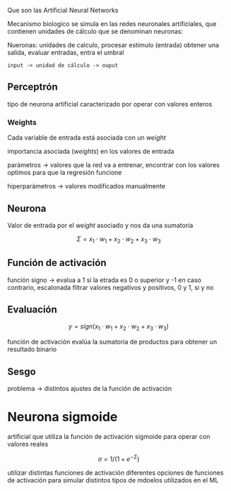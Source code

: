 Que son las Artificial Neural Networks

Mecanismo biologico se simula en las redes neuronales artificiales, que contienen unidades de cálculo que se denominan neuronas:

Nueronas: unidades de calculo, procesar estimulo (entrada) obtener una salida, evaluar entradas, entra el umbral

`input -> unidad de cálculo -> ouput`

## Perceptrón
tipo de neurona artificial caracterizado por operar con valores enteros


### Weights
Cada variable de entrada está asociada con un _weight_

importancia asociada (_weights_) en los valores de entrada

parámetros -> valores que la red va a entrenar, encontrar con los valores optimos para que la regresión funcione

hiperparámetros -> valores modificados manualmente

## Neurona
Valor de entrada por el _weight_ asociado y nos da una sumatoria

$$\Sigma = x_1 \cdot w_1 + x_2 \cdot w_2 + x_3 \cdot w_3$$

## Función de activación
función signo -> evalua a 1 si la etrada es 0 o superior y -1 en caso contrario, escalonada
filtrar valores negativos y positivos, 0 y 1, si y no

## Evaluación
$$y = sign(x_1 \cdot w_1 + x_2 \cdot w_2 + x_3 \cdot w_3)$$

función de activación evalúa la sumatoria de productos para obtener un resultado binario

## Sesgo
problema -> distintos ajustes de la función de activación

# Neurona sigmoide
artificial que utiliza la función de activación sigmoide para operar con valores reales

$$\sigma = 1/(1 + e^{-\Sigma})$$

utilizar distintas funciones de activación
diferentes opciones de funciones de activación para simular distintos tipos de mdoelos utilizados en el ML
